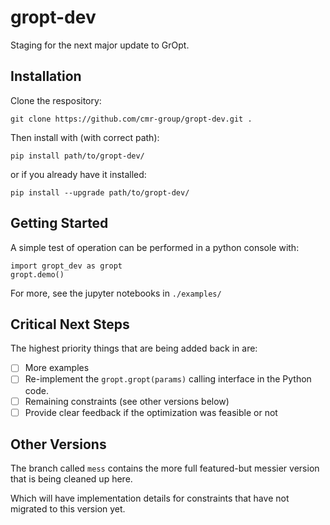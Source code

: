 # gropt-dev

Staging for the next major update to GrOpt.

## Installation
Clone the respository:

`git clone https://github.com/cmr-group/gropt-dev.git .`

Then install with (with correct path):

`pip install path/to/gropt-dev/`

or if you already have it installed:

`pip install --upgrade path/to/gropt-dev/`

## Getting Started

A simple test of operation can be performed in a python console with:
```
import gropt_dev as gropt
gropt.demo()
```
For more, see the jupyter notebooks in `./examples/`

## Critical Next Steps

The highest priority things that are being added back in are:
- [ ] More examples
- [ ] Re-implement the `gropt.gropt(params)` calling interface in the Python code.
- [ ] Remaining constraints (see other versions below)
- [ ] Provide clear feedback if the optimization was feasible or not

## Other Versions

The branch called `mess` contains the more full featured-but messier version that is being cleaned up here.

Which will have implementation details for constraints that have not migrated to this version yet.
